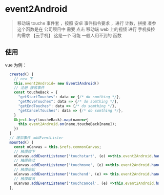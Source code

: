 # event2Android

> 移动端 touche 事件套 ，按照 安卓 事件指令要求 ，进行 计数，拼接 凑参
> 这个函数是在 公司项目中 需要 点击 移动端 web 上的视频 进行 手机操控的需求 【云手机】
> 这是一个 可能 一般人用不到的 函数

## 使用

vue 为例：

```js
  created() {
    // new 下
    this.event2Android= new Event2Android()
    // 注册 接收事件
    const toucheBack = {
      "getStartTouches": data => {/* do somthing */},
      "getMoveTouches": data => {/* do somthing */},
      "getEndTouches": data => {/* do somthing */},
      "getCancelTouches": data => {/* do somthing */},
    }
    Object.key(toucheBack).map(name=>{
      this.event2Android.on(name,toucheBack[name]);
    })
  }
  // 增加事件 addEventLister
  mounted() {
    const oCanvas = this.$refs.commonCanvas;
    // 触摸按下
    oCanvas.addEventListener('touchstart', (e) =>this.event2Android.handleStart(e))
    // 触摸移动
    oCanvas.addEventListener('touchmove', (e) =>this.event2Android.handleMove(e))
    // 触摸抬起
    oCanvas.addEventListener('touchend', (e) => this.event2Android.handleEnd(e))
    // 触摸取消
    oCanvas.addEventListener('touchcancel', (e) =>this.event2Android.handleCancel(e))
  },
```
